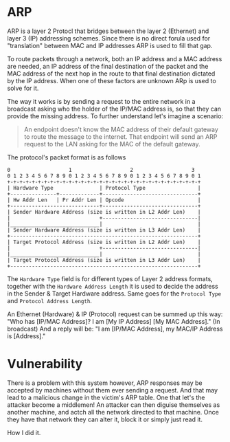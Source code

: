 # ARP

ARP is a layer 2 Protocl that bridges between the layer 2 (Ethernet) and layer 3 (IP) addressing schemes. Since there is no direct forula used for "translation" between MAC and IP addresses ARP is used to fill that gap.

To route packets through a network, both an IP address and a MAC address are needed, an IP address of the final destination of the packet and the MAC address of the next hop in the route to that final destination dictated by the IP address. When one of these factors are unknown ARp is used to solve for it.

The way it works is by sending a request to the entire network in a broadcast asking who the holder of the IP/MAC address is, so that they can provide the missing address. To further understand let's imagine a scenario:

> An endpoint doesn't know the MAC address of their default gateway to route the message to the internet. That endpoint will send an ARP request to the LAN asking for the MAC of the default gateway.

The protocol's packet format is as follows

```
0                   1                   2                   3
0 1 2 3 4 5 6 7 8 9 0 1 2 3 4 5 6 7 8 9 0 1 2 3 4 5 6 7 8 9 0 1 
+-+-+-+-+-+-+-+-+-+-+-+-+-+-+-+-+-+-+-+-+-+-+-+-+-+-+-+-+-+-+-+
| Hardware Type               | Protocol Type                 |
+---------------+-------------+-------------------------------+
| Hw Addr Len   | Pr Addr Len | Opcode                        |
+-----------------------------+-------------------------------+
| Sender Hardware Address (size is written in L2 Addr Len)    |
|                             +-------------------------------|
|_____________________________|                               |
| Sender Hardware Address (size is written in L3 Addr Len)    |
+-------------------------------------------------------------+
| Target Protocol Address (size is written in L2 Addr Len)    |
|                             +-------------------------------|
|_____________________________|                               |
| Target Protocol Address (size is written in L3 Addr Len)    |
+-------------------------------------------------------------+
```

The `Hardware Type` field is for different types of Layer 2 address formats, together with the `Hardware Address Length` it is used to decide the address in the Sender & Target Hardware address. Same goes for the `Protocol Type` and `Protocol Address Length`.

An Ethernet (Hardware) & IP (Protocol) request can be summed up this way: "Who has [IP/MAC Address]? I am [My IP Address] [My MAC Address]." (In broadcast)
And a reply will be: "I am [IP/MAC Address], my MAC/IP Address is [Address]."

# Vulnerability

There is a problem with this system however, ARP responses may be accepted by machines without them ever sending a request. And that may lead to a malicious change in the victim's ARP table. One that let's the attacker become a middlemen! An attacker can then diguise themselves as another machine, and actch all the network directed to that machine. Once they have that network they can alter it, block it or simply just read it.

How I did it.